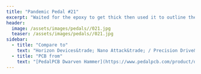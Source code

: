 ```yaml
---
title: "Pandemic Pedal #21"
excerpt: "Waited for the epoxy to get thick then used it to outline the bubbles. The the final coat of epoxy. This gave the surface a nice 3D finish. I am having a hard time using this pedal. I believe I need to experiment with it more. Figure out what kind of amp it should sit in front of."
header:
  image: /assets/images/pedals//021.jpg
  teaser: /assets/images/pedals//021.jpg
sidebar:
  - title: "Compare to"
    text: "Horizon Devices&trade; Nano Attack&trade; / Precision Drive&trade;"
  - title: "PCB from"
    text: "[PedalPCB Dwarven Hammer](https://www.pedalpcb.com/product/dwarvenhammer/)"
---
```


